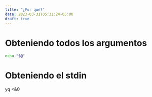 ```yaml
---
title: "¿Por qué?"
date: 2023-03-31T05:31:24-05:00
draft: true
---
```


# Obteniendo todos los argumentos

```bash
echo "$@"
```

# Obteniendo el stdin

yq <&0
